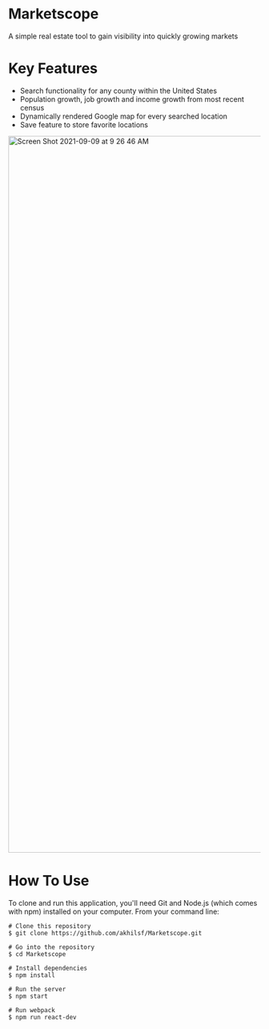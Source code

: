 # Marketscope
A simple real estate tool to gain visibility into quickly growing markets

# Key Features
* Search functionality for any county within the United States
* Population growth, job growth and income growth from most recent census
* Dynamically rendered Google map for every searched location
* Save feature to store favorite locations

<img width="1432" alt="Screen Shot 2021-09-09 at 9 26 46 AM" src="https://user-images.githubusercontent.com/81180232/138490059-e16c5545-7907-4790-b173-baa81557cad2.png">

# How To Use
To clone and run this application, you'll need Git and Node.js (which comes with npm) installed on your computer. From your command line:

```
# Clone this repository
$ git clone https://github.com/akhilsf/Marketscope.git

# Go into the repository
$ cd Marketscope

# Install dependencies
$ npm install

# Run the server
$ npm start

# Run webpack
$ npm run react-dev
